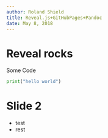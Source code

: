 ```yaml
---
author: Roland Shield
title: Reveal.js+GitHubPages+Pandoc
date: May 8, 2018
---
```

# Reveal rocks

Some Code

```python
print("hello world")
```

# Slide 2

* test
* rest
